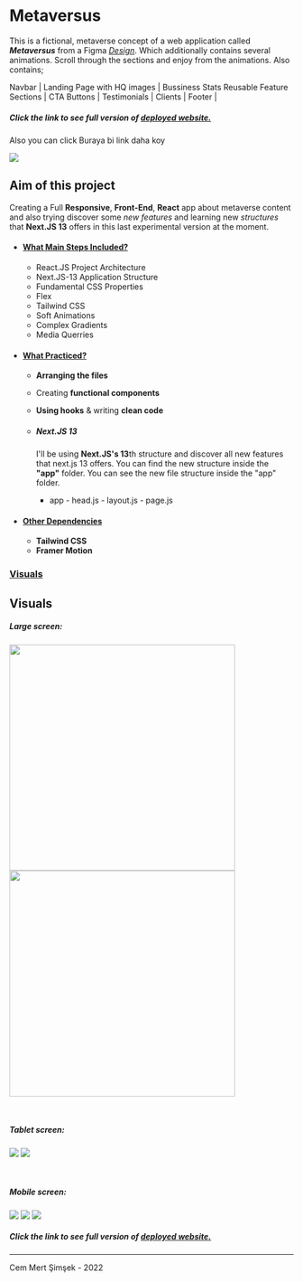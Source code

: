 # Metaversus

This is a fictional, metaverse concept of a web application called ***Metaversus*** from a Figma [*Design*](https://www.figma.com/file/EyzNoOFak1Nb1bBx9ZKI7E/Modern-UI%2FUX-Framer-Motion?node-id=1%3A4&t=Lv40QTcIDzENJU5c-0). Which additionally contains several animations. Scroll through the sections and enjoy from the animations. Also contains;

Navbar | Landing Page with HQ images | Bussiness Stats
Reusable Feature Sections | CTA Buttons | Testimonials | Clients | Footer |

##### Click the link to see full version of [deployed website.](www.createlinkhere)
Also you can click Buraya bi link daha koy

[<img src="bank-app/src/assets/bank-app.JPG" />](https://bank-app-cemmertsimsek.vercel.app/)

## Aim of this project
Creating a Full **Responsive**, **Front-End**, **React** app about metaverse content and also trying discover some *new features* and learning new *structures* that **Next.JS 13** offers in this last experimental version at the moment.

- #### <ins>What Main Steps Included?
    - React.JS Project Architecture
    - Next.JS-13 Application Structure
    - Fundamental CSS Properties
    - Flex
    - Tailwind CSS
    - Soft Animations
    - Complex Gradients
    - Media Querries


- #### <ins>What Practiced?
    - **Arranging the files**
    - Creating **functional components**
    - **Using hooks** & writing **clean code**
    - ##### Next.JS 13 

        I'll be using **Next.JS's 13**th structure and discover all new features that next.js 13 offers. You can find the new structure inside the **"app"** folder.
You can see the new file structure inside the "app" folder.
        - app
                - head.js
                - layout.js
                - page.js
- #### <ins>Other Dependencies
    - **Tailwind CSS**
    - **Framer Motion**
### <ins>Visuals

## Visuals
##### Large screen:

[<img src="bank-app/src/assets/bank-app-1.JPG" width="400px"/>](bank-app/src/assets/bank-app-1.JPG) [<img src="bank-app/src/assets/bank-app-2.JPG" width="400px"/>](bank-app/src/assets/bank-app-2.JPG)

</br>

##### Tablet screen:

[<img src="bank-app/src/assets/bank-app-tablet1.JPG" />](bank-app/src/assets/bank-app-tablet1.JPG) [<img src="bank-app/src/assets/bank-app-tablet2.JPG" />](bank-app/src/assets/bank-app-tablet2.JPG)

</br>

##### Mobile screen:

[<img src="bank-app/src/assets/bank-app-3.JPG" />](bank-app/src/assets/bank-app-3.JPG) [<img src="bank-app/src/assets/bank-app-6.JPG"/>](bank-app/src/assets/bank-app-6.JPG) [<img src="bank-app/src/assets/bank-app-5.JPG"/>](bank-app/src/assets/bank-app-5.JPG) 

##### Click the link to see full version of [deployed website.](https://bank-app-cemmertsimsek.vercel.app/)

<hr>

Cem Mert Şimşek - 2022